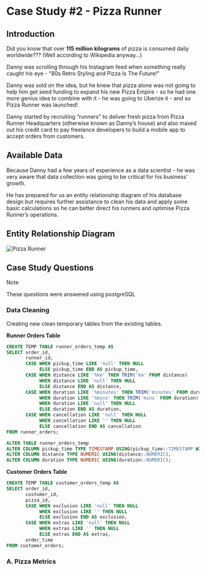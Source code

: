 # Case Study #2 - Pizza Runner
## Introduction
Did you know that over **115 million kilograms** of pizza is consumed daily worldwide??? (Well according to Wikipedia anyway…)

Danny was scrolling through his Instagram feed when something really caught his eye - “80s Retro Styling and Pizza Is The Future!”

Danny was sold on the idea, but he knew that pizza alone was not going to help him get seed funding to expand his new Pizza Empire - so he had one more genius idea to combine with it - he was going to Uberize it - and so Pizza Runner was launched!

Danny started by recruiting “runners” to deliver fresh pizza from Pizza Runner Headquarters (otherwise known as Danny’s house) and also maxed out his credit card to pay freelance developers to build a mobile app to accept orders from customers.

## Available Data
Because Danny had a few years of experience as a data scientist - he was very aware that data collection was going to be critical for his business’ growth.

He has prepared for us an entity relationship diagram of his database design but requires further assistance to clean his data and apply some basic calculations so he can better direct his runners and optimise Pizza Runner’s operations.

## Entity Relationship Diagram
![Pizza Runner](https://github.com/Geomatric15/SQL-Weekly-Challenge/assets/167914482/e6fd0e76-c784-446b-89f1-5ed683a9bac3)

## Case Study Questions
> [!NOTE]
> These questions were answered using postgreSQL
### Data Cleaning
Creating new clean temporary tables from the existing tables.

**Runner Orders Table**
```sql
CREATE TEMP TABLE runner_orders_temp AS 
SELECT order_id,
       runner_id,
       CASE WHEN pickup_time LIKE 'null' THEN NULL
            ELSE pickup_time END AS pickup_time,
       CASE WHEN distance LIKE '%km' THEN TRIM('km' FROM distance)
            WHEN distance LIKE 'null' THEN NULL 
            ELSE distance END AS distance,
       CASE WHEN duration LIKE '%minutes' THEN TRIM('minutes' FROM duration)
            WHEN duration LIKE '%mins' THEN TRIM('mins' FROM duration)                                  			    WHEN duration LIKE '%minute' THEN TRIM('minute' FROM duration)
            WHEN duration LIKE 'null' THEN NULL
            ELSE duration END AS duration,
       CASE WHEN cancellation LIKE 'null' THEN NULL
            WHEN cancellation LIKE '' THEN NULL
            ELSE cancellation END AS cancellation
FROM runner_orders;

ALTER TABLE runner_orders_temp
ALTER COLUMN pickup_time TYPE TIMESTAMP USING(pickup_time::TIMESTAMP WITHOUT TIME ZONE),
ALTER COLUMN distance TYPE NUMERIC USING(distance::NUMERIC),
ALTER COLUMN duration TYPE NUMERIC USING(duration::NUMERIC);
```

**Customer Orders Table**
```sql
CREATE TEMP TABLE customer_orders_temp AS 
SELECT order_id,
       customer_id,
       pizza_id,
       CASE WHEN exclusion LIKE 'null' THEN NULL
            WHEN exclusion LIKE '' THEN NULL
            ELSE exclusion END AS exclusion,
       CASE WHEN extras LIKE 'null' THEN NULL
            WHEN extras LIKE '' THEN NULL
            ELSE extras END AS extras,
       order_time
FROM customer_orders;
```

### A. Pizza Metrics


